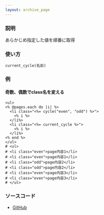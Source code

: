 ```yaml
---
layout: archive_page
---
```

### 説明
あらかじめ指定した値を順番に取得

### 使い方
    current_cycle(名前)

### 例
#### 奇数、偶数でclass名を変える
    <ul>
    <% @pages.each do |i| %>
      <li class="<%= cycle("even", "odd") %>">
        <% i %>
      </li%>
      <li class="<%= current_cycle %>">
        <% i %>
      </li%>
    <% end %>
    </ul>
    # <ul>
    # <li class="even">page内容1</li>
    # <li class="even">page内容1</li>
    # <li class="odd">page内容2</li>
    # <li class="odd">page内容2</li>
    # <li class="even">page内容3</li>
    # <li class="even">page内容3</li>
    # </ul>

### ソースコード
* [GitHub](https://github.com/rails/rails/blob/ac30e389ecfa0e26e3d44c1eda8488ddf63b3ecc/actionview/lib/action_view/helpers/text_helper.rb#L378)